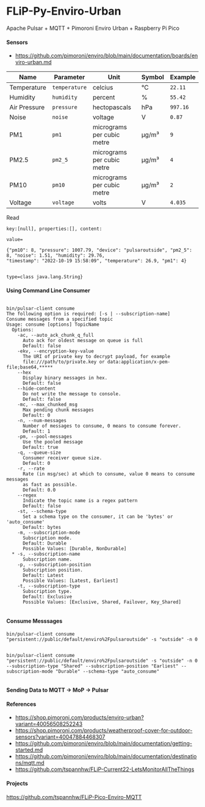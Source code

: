 # FLiP-Py-Enviro-Urban

Apache Pulsar + MQTT + Pimoroni Enviro Urban + Raspberry Pi Pico

#### Sensors

* https://github.com/pimoroni/enviro/blob/main/documentation/boards/enviro-urban.md

|Name|Parameter|Unit|Symbol|Example|
|---|---|---|---|---|
|Temperature|`temperature`|celcius|°C|`22.11`|
|Humidity|`humidity`|percent|%|`55.42`|
|Air Pressure|`pressure`|hectopascals|hPa|`997.16`|
|Noise|`noise`|voltage|V|`0.87`|
|PM1|`pm1`|micrograms per cubic metre|µg/m³|`9`|
|PM2.5|`pm2_5`|micrograms per cubic metre|µg/m³|`4`|
|PM10|`pm10`|micrograms per cubic metre|µg/m³|`2`|
|Voltage|`voltage`|volts|V|`4.035`|

Read

````
key:[null], properties:[], content:

value=

{"pm10": 8, "pressure": 1007.79, "device": "pulsaroutside", "pm2_5": 8, "noise": 1.51, "humidity": 29.76, 
"timestamp": "2022-10-19 15:58:09", "temperature": 26.9, "pm1": 4}


type=class java.lang.String}

````


#### Using Command Line Consumer

````

bin/pulsar-client consume
The following option is required: [-s | --subscription-name]
Consume messages from a specified topic
Usage: consume [options] TopicName
  Options:
    -ac, --auto_ack_chunk_q_full
      Auto ack for oldest message on queue is full
      Default: false
    -ekv, --encryption-key-value
      The URI of private key to decrypt payload, for example
      file:///path/to/private.key or data:application/x-pem-file;base64,*****
    --hex
      Display binary messages in hex.
      Default: false
    --hide-content
      Do not write the message to console.
      Default: false
    -mc, --max_chunked_msg
      Max pending chunk messages
      Default: 0
    -n, --num-messages
      Number of messages to consume, 0 means to consume forever.
      Default: 1
    -pm, --pool-messages
      Use the pooled message
      Default: true
    -q, --queue-size
      Consumer receiver queue size.
      Default: 0
    -r, --rate
      Rate (in msg/sec) at which to consume, value 0 means to consume messages
      as fast as possible.
      Default: 0.0
    --regex
      Indicate the topic name is a regex pattern
      Default: false
    -st, --schema-type
      Set a schema type on the consumer, it can be 'bytes' or 'auto_consume'
      Default: bytes
    -m, --subscription-mode
      Subscription mode.
      Default: Durable
      Possible Values: [Durable, NonDurable]
  * -s, --subscription-name
      Subscription name.
    -p, --subscription-position
      Subscription position.
      Default: Latest
      Possible Values: [Latest, Earliest]
    -t, --subscription-type
      Subscription type.
      Default: Exclusive
      Possible Values: [Exclusive, Shared, Failover, Key_Shared]
      
````

#### Consume Messsages

````
bin/pulsar-client consume "persistent://public/default/enviro%2Fpulsaroutside" -s "outside" -n 0


bin/pulsar-client consume "persistent://public/default/enviro%2Fpulsaroutside" -s "outside" -n 0 --subscription-type "Shared" --subscription-position "Earliest" --subscription-mode "Durable" --schema-type "auto_consume"


````

#### Sending Data to MQTT -> MoP -> Pulsar

#### References

* https://shop.pimoroni.com/products/enviro-urban?variant=40056508252243
* https://shop.pimoroni.com/products/weatherproof-cover-for-outdoor-sensors?variant=40047884468307
* https://github.com/pimoroni/enviro/blob/main/documentation/getting-started.md
* https://github.com/pimoroni/enviro/blob/main/documentation/destinations/mqtt.md
* https://github.com/tspannhw/FLiP-Current22-LetsMonitorAllTheThings

#### Projects

https://github.com/tspannhw/FLiP-Pico-Enviro-MQTT

